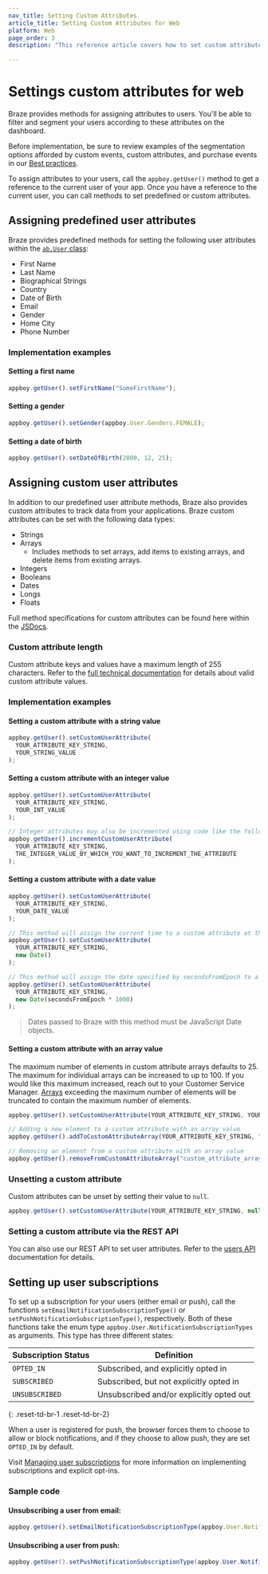```yaml
---
nav_title: Setting Custom Attributes
article_title: Setting Custom Attributes for Web
platform: Web
page_order: 3
description: "This reference article covers how to set custom attributes via the Braze Web SDK."

---
```


# Settings custom attributes for web

Braze provides methods for assigning attributes to users. You'll be able to filter and segment your users according to these attributes on the dashboard.

Before implementation, be sure to review examples of the segmentation options afforded by custom events, custom attributes, and purchase events in our [Best practices][7].

To assign attributes to your users, call the `appboy.getUser()` method to get a reference to the current user of your app. Once you have a reference to the current user, you can call methods to set predefined or custom attributes.

## Assigning predefined user attributes

Braze provides predefined methods for setting the following user attributes within the [`ab.User` class][1]:

- First Name
- Last Name
- Biographical Strings
- Country
- Date of Birth
- Email
- Gender
- Home City
- Phone Number

### Implementation examples

#### Setting a first name

```javascript
appboy.getUser().setFirstName("SomeFirstName");
```

#### Setting a gender

```javascript
appboy.getUser().setGender(appboy.User.Genders.FEMALE);
```

#### Setting a date of birth

```javascript
appboy.getUser().setDateOfBirth(2000, 12, 25);
```

## Assigning custom user attributes

In addition to our predefined user attribute methods, Braze also provides custom attributes to track data from your applications. Braze custom attributes can be set with the following data types:

- Strings
- Arrays
  - Includes methods to set arrays, add items to existing arrays, and delete items from existing arrays.
- Integers
- Booleans
- Dates
- Longs
- Floats

Full method specifications for custom attributes can be found here within the [JSDocs][1].

### Custom attribute length

Custom attribute keys and values have a maximum length of 255 characters. Refer to the [full technical documentation][1] for details about valid custom attribute values.

### Implementation examples

#### Setting a custom attribute with a string value
```javascript
appboy.getUser().setCustomUserAttribute(
  YOUR_ATTRIBUTE_KEY_STRING,
  YOUR_STRING_VALUE
);
```

#### Setting a custom attribute with an integer value
```javascript
appboy.getUser().setCustomUserAttribute(
  YOUR_ATTRIBUTE_KEY_STRING,
  YOUR_INT_VALUE
);

// Integer attributes may also be incremented using code like the following
appboy.getUser().incrementCustomUserAttribute(
  YOUR_ATTRIBUTE_KEY_STRING,
  THE_INTEGER_VALUE_BY_WHICH_YOU_WANT_TO_INCREMENT_THE_ATTRIBUTE
);
```

#### Setting a custom attribute with a date value
```javascript
appboy.getUser().setCustomUserAttribute(
  YOUR_ATTRIBUTE_KEY_STRING,
  YOUR_DATE_VALUE
);

// This method will assign the current time to a custom attribute at the time the method is called
appboy.getUser().setCustomUserAttribute(
  YOUR_ATTRIBUTE_KEY_STRING,
  new Date()
);

// This method will assign the date specified by secondsFromEpoch to a custom attribute
appboy.getUser().setCustomUserAttribute(
  YOUR_ATTRIBUTE_KEY_STRING,
  new Date(secondsFromEpoch * 1000)
);
```
>  Dates passed to Braze with this method must be JavaScript Date objects.

#### Setting a custom attribute with an array value

The maximum number of elements in custom attribute arrays defaults to 25. The maximum for individual arrays can be increased to up to 100. If you would like this maximum increased, reach out to your Customer Service Manager. [Arrays][6] exceeding the maximum number of elements will be truncated to contain the maximum number of elements.

```javascript
appboy.getUser().setCustomUserAttribute(YOUR_ATTRIBUTE_KEY_STRING, YOUR_ARRAY_OF_STRINGS);

// Adding a new element to a custom attribute with an array value
appboy.getUser().addToCustomAttributeArray(YOUR_ATTRIBUTE_KEY_STRING, "new string");

// Removing an element from a custom attribute with an array value
appboy.getUser().removeFromCustomAttributeArray("custom_attribute_array_test", "value to be removed");
```

### Unsetting a custom attribute

Custom attributes can be unset by setting their value to `null`.

```javascript
appboy.getUser().setCustomUserAttribute(YOUR_ATTRIBUTE_KEY_STRING, null);
```

### Setting a custom attribute via the REST API

You can also use our REST API to set user attributes. Refer to the [users API][4] documentation for details.

## Setting up user subscriptions

To set up a subscription for your users (either email or push), call the functions `setEmailNotificationSubscriptionType()`  or `setPushNotificationSubscriptionType()`, respectively. Both of these functions take the enum type `appboy.User.NotificationSubscriptionTypes` as arguments. This type has three different states:

| Subscription Status | Definition |
| ------------------- | ---------- |
| `OPTED_IN` | Subscribed, and explicitly opted in |
| `SUBSCRIBED` | Subscribed, but not explicitly opted in |
| `UNSUBSCRIBED` | Unsubscribed and/or explicitly opted out |
{: .reset-td-br-1 .reset-td-br-2}

When a user is registered for push, the browser forces them to choose to allow or block notifications, and if they choose to allow push, they are set `OPTED_IN` by default. 

Visit [Managing user subscriptions][10] for more information on implementing subscriptions and explicit opt-ins.

### Sample code

#### Unsubscribing a user from email:
```javascript
appboy.getUser().setEmailNotificationSubscriptionType(appboy.User.NotificationSubscriptionTypes.UNSUBSCRIBED);
```

#### Unsubscribing a user from push:
```java
appboy.getUser().setPushNotificationSubscriptionType(appboy.User.NotificationSubscriptionTypes.UNSUBSCRIBED);
```

[1]: https://js.appboycdn.com/web-sdk/latest/doc/ab.User.html "ab.User"
[4]: {{site.baseurl}}/developer_guide/rest_api/user_data/#user-data
[6]: {{site.baseurl}}/developer_guide/platform_wide/analytics_overview/#arrays
[7]: {{site.baseurl}}/developer_guide/platform_wide/analytics_overview/#user-data-collection
[10]: {{site.baseurl}}/user_guide/message_building_by_channel/email/managing_user_subscriptions/#managing-user-subscriptions
